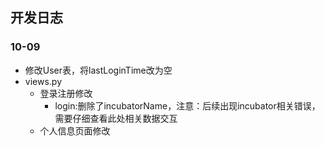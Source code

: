 ## 开发日志
### 10-09
- 修改User表，将lastLoginTime改为空
- views.py
    - 登录注册修改
        - login:删除了incubatorName，注意：后续出现incubator相关错误，需要仔细查看此处相关数据交互
    - 个人信息页面修改
    
    
    